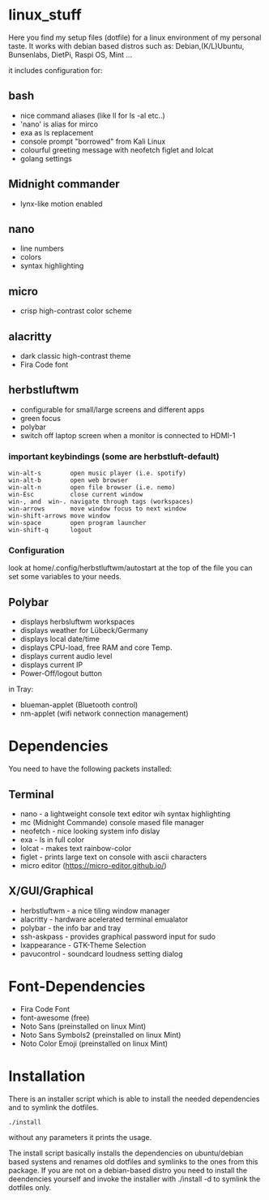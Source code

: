 # linux_stuff

Here you find my setup files (dotfile) for a linux environment
of my personal taste.
It works with debian based distros such as:
Debian,(K/L)Ubuntu, Bunsenlabs, DietPi, Raspi OS, Mint ...

it includes configuration for:

## bash
- nice command aliases (like ll for ls -al  etc..)
- 'nano' is alias for mirco
- exa as ls replacement
- console prompt "borrowed" from Kali Linux
- colourful greeting message with neofetch figlet and lolcat
- golang settings

## Midnight commander
- lynx-like motion enabled

## nano
- line numbers
- colors
- syntax highlighting

## micro
- crisp high-contrast color scheme

## alacritty
- dark classic high-contrast theme
- Fira Code font

## herbstluftwm
- configurable for small/large screens and different apps
- green focus
- polybar
- switch off laptop screen when a monitor is connected to HDMI-1
### important keybindings (some are herbstluft-default)
	win-alt-s        open music player (i.e. spotify)
	win-alt-b        open web browser
	win-alt-n        open file browser (i.e. nemo)
	win-Esc          close current window
    win-, and  win-. navigate through tags (workspaces)
	win-arrows       move window focus to next window
	win-shift-arrows move window
    win-space        open program launcher
    win-shift-q      logout

### Configuration
look at home/.config/herbstluftwm/autostart
at the top of the file you can set some variables
to your needs.

## Polybar
- displays herbsluftwm workspaces
- displays weather for Lübeck/Germany
- displays local date/time
- displays CPU-load, free RAM and core Temp.
- displays current audio level
- displays current IP
- Power-Off/logout button

in Tray:
- blueman-applet (Bluetooth control)
- nm-applet (wifi network connection management)

# Dependencies
You need to have the following packets installed:

## Terminal 
- nano - a lightweight console text editor wih syntax highlighting
- mc (Midnight Commande) console mased file manager
- neofetch - nice looking system info dislay
- exa - ls in full color
- lolcat - makes text rainbow-color
- figlet - prints large text on console with ascii characters
- micro editor (https://micro-editor.github.io/)

## X/GUI/Graphical
- herbstluftwm  - a nice tiling window manager
- alacritty - hardware acelerated terminal emualator
- polybar - the info bar and tray 
- ssh-askpass - provides graphical password input for sudo
- lxappearance - GTK-Theme Selection
- pavucontrol - soundcard loudness setting dialog

# Font-Dependencies
- Fira Code Font
- font-awesome (free)
- Noto Sans (preinstalled on linux Mint)
- Noto Sans Symbols2 (preinstalled on linux Mint)
- Noto Color Emoji (preinstalled on linux Mint)

# Installation
There is an installer script which is able to install the needed dependencies and to symlink the dotfiles.

	./install

without any parameters it prints the usage.

The install script basically installs the dependencies on ubuntu/debian based systens and 
renames old dotfiles and symlinks to the ones from this package.
If you are not on a debian-based distro you need to install the deendencies yourself and invoke the installer with
	./install -d
to symlink the dotfiles only.
